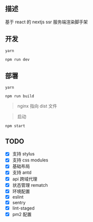 ## 描述

基于 react 的 nextjs ssr 服务端渲染脚手架

## 开发

```
yarn
```

```
npm run dev
```

## 部署

```
yarn
```

```
npm run build
```

> nginx 指向 dist 文件

> 启动

```
npm start
```

## TODO

- [x] 支持 stylus
- [x] 支持 css modules
- [x] 基础布局
- [x] 支持 antd
- [x] api 跨域代理
- [x] 状态管理 rematch
- [x] 环境配置
- [x] eslint
- [x] sentry
- [x] lint-staged
- [x] pm2 配置

